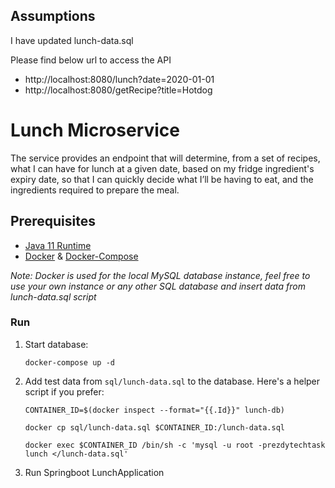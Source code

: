 ## Assumptions

I have updated lunch-data.sql

Please find below url to access the API
- http://localhost:8080/lunch?date=2020-01-01
- http://localhost:8080/getRecipe?title=Hotdog


# Lunch Microservice

The service provides an endpoint that will determine, from a set of recipes, what I can have for lunch at a given date, based on my fridge ingredient's expiry date, so that I can quickly decide what I’ll be having to eat, and the ingredients required to prepare the meal.

## Prerequisites

* [Java 11 Runtime](https://www.oracle.com/java/technologies/javase-jdk11-downloads.html)
* [Docker](https://docs.docker.com/get-docker/) & [Docker-Compose](https://docs.docker.com/compose/install/)

*Note: Docker is used for the local MySQL database instance, feel free to use your own instance or any other SQL database and insert data from lunch-data.sql script* 


### Run

1. Start database:

    ```
    docker-compose up -d
    ```
   
2. Add test data from  `sql/lunch-data.sql` to the database. Here's a helper script if you prefer:


    ```
    CONTAINER_ID=$(docker inspect --format="{{.Id}}" lunch-db)
    ```
    
    ```
    docker cp sql/lunch-data.sql $CONTAINER_ID:/lunch-data.sql
    ```
    
    ```
    docker exec $CONTAINER_ID /bin/sh -c 'mysql -u root -prezdytechtask lunch </lunch-data.sql'
    ```
    
3. Run Springboot LunchApplication

